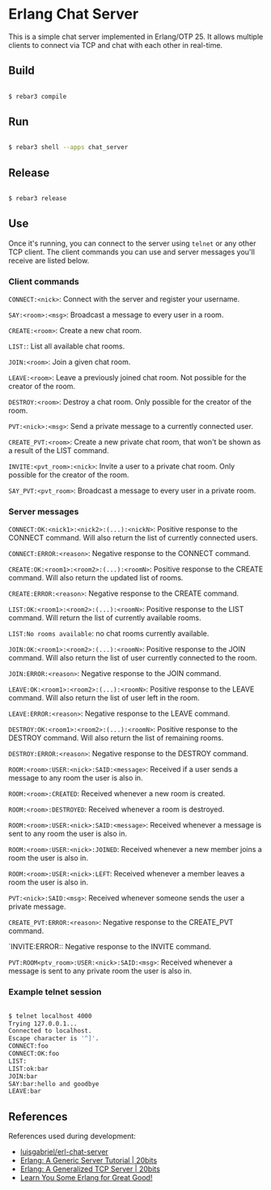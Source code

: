 # Erlang Chat Server

This is a simple chat server implemented in Erlang/OTP 25.
It allows multiple clients to connect via TCP and chat with each other in real-time.

## Build

```bash

$ rebar3 compile

```


## Run

```bash

$ rebar3 shell --apps chat_server

```


## Release

```bash

$ rebar3 release

```


## Use

Once it's running, you can connect to the server using `telnet` or any other TCP client.
The client commands you can use and server messages you'll receive are listed below.


### Client commands

`CONNECT:<nick>`: Connect with the server and register your username.

`SAY:<room>:<msg>`: Broadcast a message to every user in a room.

`CREATE:<room>`: Create a new chat room.

`LIST:`: List all available chat rooms.

`JOIN:<room>`: Join a given chat room.

`LEAVE:<room>`: Leave a previously joined chat room. Not possible for the creator of the room.

`DESTROY:<room>`: Destroy a chat room. Only possible for the creator of the room.

`PVT:<nick>:<msg>`: Send a private message to a currently connected user.

`CREATE_PVT:<room>`: Create a new private chat room, that won't be shown as a result of the LIST command.

`INVITE:<pvt_room>:<nick>`: Invite a user to a private chat room. Only possible for the creator of the room.

`SAY_PVT:<pvt_room>`: Broadcast a message to every user in a private room.


### Server messages

`CONNECT:OK:<nick1>:<nick2>:(...):<nickN>`: Positive response to the CONNECT command. Will also return the list of currently connected users.

`CONNECT:ERROR:<reason>`: Negative response to the CONNECT command.

`CREATE:OK:<room1>:<room2>:(...):<roomN>`: Positive response to the CREATE command. Will also return the updated list of rooms.

`CREATE:ERROR:<reason>`: Negative response to the CREATE command.

`LIST:OK:<room1>:<room2>:(...):<roomN>`: Positive response to the LIST command. Will return the list of currently available rooms.

`LIST:No rooms available`: no chat rooms currently available.

`JOIN:OK:<room1>:<room2>:(...):<roomN>`: Positive response to the JOIN command. Will also return the list of user currently connected to the room.

`JOIN:ERROR:<reason>`: Negative response to the JOIN command.

`LEAVE:OK:<room1>:<room2>:(...):<roomN>`: Positive response to the LEAVE command. Will also return the list of user left in the room.

`LEAVE:ERROR:<reason>`: Negative response to the LEAVE command.

`DESTROY:OK:<room1>:<room2>:(...):<roomN>`: Positive response to the DESTROY command. Will also return the list of remaining rooms.

`DESTROY:ERROR:<reason>`: Negative response to the DESTROY command.

`ROOM:<room>:USER:<nick>:SAID:<message>`: Received if a user sends a message to any room the user is also in.

`ROOM:<room>:CREATED`: Received whenever a new room is created.

`ROOM:<room>:DESTROYED`: Received whenever a room is destroyed.

`ROOM:<room>:USER:<nick>:SAID:<message>`: Received whenever a message is sent to any room the user is also in.

`ROOM:<room>:USER:<nick>:JOINED`: Received whenever a new member joins a room the user is also in.

`ROOM:<room>:USER:<nick>:LEFT`: Received whenever a member leaves a room the user is also in.

`PVT:<nick>:SAID:<msg>`: Received whenever someone sends the user a private message.

`CREATE_PVT:ERROR:<reason>`: Negative response to the CREATE_PVT command.

`INVITE:ERROR:<reason>: Negative response to the INVITE command.

`PVT:ROOM<ptv_room>:USER:<nick>:SAID:<msg>`: Received whenever a message is sent to any private room the user is also in.


### Example telnet session

```bash

$ telnet localhost 4000
Trying 127.0.0.1...
Connected to localhost.
Escape character is '^]'.
CONNECT:foo
CONNECT:OK:foo
LIST:
LIST:ok:bar
JOIN:bar
SAY:bar:hello and goodbye
LEAVE:bar

```


## References

References used during development:
- [luisgabriel/erl-chat-server](https://github.com/luisgabriel/erl-chat-server)
- [Erlang: A Generic Server Tutorial | 20bits](http://20bits.com/article/erlang-a-generic-server-tutorial)
- [Erlang: A Generalized TCP Server | 20bits](http://20bits.com/article/erlang-a-generalized-tcp-server)
- [Learn You Some Erlang for Great Good!](https://learnyousomeerlang.com/)
